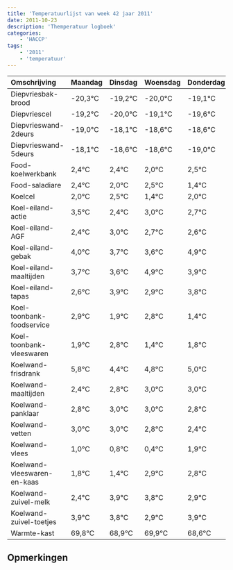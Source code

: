 ```yaml
---
title: 'Temperatuurlijst van week 42 jaar 2011'
date: 2011-10-23
description: 'Themperatuur logboek'
categories:
    - 'HACCP'
tags:
    - '2011'
    - 'temperatuur'
---
```

|Omschrijving|Maandag|Dinsdag|Woensdag|Donderdag|Vrijdag|Zaterdag|Zondag|
|:---|:---|:---|:---|:---|:---|:---|:---|
|Diepvriesbak-brood|-20,3°C|-19,2°C|-20,0°C|-19,1°C|-19,6°C|-19,6°C|-20,0°C|
|Diepvriescel|-19,2°C|-20,0°C|-19,1°C|-19,6°C|-19,6°C|-20,0°C|-19,5°C|
|Diepvrieswand-2deurs|-19,0°C|-18,1°C|-18,6°C|-18,6°C|-19,0°C|-18,5°C|-19,6°C|
|Diepvrieswand-5deurs|-18,1°C|-18,6°C|-18,6°C|-19,0°C|-18,5°C|-19,6°C|-19,0°C|
|Food-koelwerkbank|2,4°C|2,4°C|2,0°C|2,5°C|1,4°C|2,0°C|1,7°C|
|Food-saladiare|2,4°C|2,0°C|2,5°C|1,4°C|2,0°C|1,7°C|1,6°C|
|Koelcel|2,0°C|2,5°C|1,4°C|2,0°C|1,7°C|1,6°C|2,9°C|
|Koel-eiland-actie|3,5°C|2,4°C|3,0°C|2,7°C|2,6°C|3,9°C|2,9°C|
|Koel-eiland-AGF|2,4°C|3,0°C|2,7°C|2,6°C|3,9°C|2,9°C|3,8°C|
|Koel-eiland-gebak|4,0°C|3,7°C|3,6°C|4,9°C|3,9°C|4,8°C|3,4°C|
|Koel-eiland-maaltijden|3,7°C|3,6°C|4,9°C|3,9°C|4,8°C|3,4°C|3,8°C|
|Koel-eiland-tapas|2,6°C|3,9°C|2,9°C|3,8°C|2,4°C|2,8°C|3,0°C|
|Koel-toonbank-foodservice|2,9°C|1,9°C|2,8°C|1,4°C|1,8°C|2,0°C|2,0°C|
|Koel-toonbank-vleeswaren|1,9°C|2,8°C|1,4°C|1,8°C|2,0°C|2,0°C|1,8°C|
|Koelwand-frisdrank|5,8°C|4,4°C|4,8°C|5,0°C|5,0°C|4,8°C|4,4°C|
|Koelwand-maaltijden|2,4°C|2,8°C|3,0°C|3,0°C|2,8°C|2,4°C|3,9°C|
|Koelwand-panklaar|2,8°C|3,0°C|3,0°C|2,8°C|2,4°C|3,9°C|3,8°C|
|Koelwand-vetten|3,0°C|3,0°C|2,8°C|2,4°C|3,9°C|3,8°C|2,9°C|
|Koelwand-vlees|1,0°C|0,8°C|0,4°C|1,9°C|1,8°C|0,9°C|1,9°C|
|Koelwand-vleeswaren-en-kaas|1,8°C|1,4°C|2,9°C|2,8°C|1,9°C|2,9°C|1,6°C|
|Koelwand-zuivel-melk|2,4°C|3,9°C|3,8°C|2,9°C|3,9°C|2,6°C|3,2°C|
|Koelwand-zuivel-toetjes|3,9°C|3,8°C|2,9°C|3,9°C|2,6°C|3,2°C|2,7°C|
|Warmte-kast|69,8°C|68,9°C|69,9°C|68,6°C|69,2°C|68,7°C|69,0°C|

## Opmerkingen


